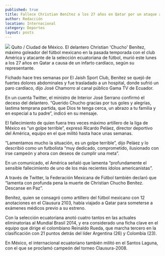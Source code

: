 ```yaml
---
published: true
title: Fallece Christian Benítez a los 27 años en Qatar por un ataque al corazón
author: Redacción
location: Internacional
category: Deportes
layout: posts
---
```


![](http://i.imgur.com/Zx049vRm.jpg)
Quito / Ciudad de México. El delantero Christian 'Chucho' Benítez, máximo goleador del fútbol mexicano en la pasada temporada con el club América y atacante de la selección ecuatoriana de fútbol, murió este lunes a los 27 años en Qatar a causa de un infarto cardíaco, según su representante.

Fichado hace tres semanas por El Jaish Sport Club, Benítez se quejó de fuertes dolores abdominales y fue trasladado a un hospital, donde sufrió un paro cardíaco, dijo José Chamorro al canal público Gama TV de Ecuador.

En un cuenta Twitter, el ministro de Interior José Serrano confirmó el deceso del delantero. “Querido Chucho gracias por tus goles y alegrías, lastima temprana partida, que Dios te tenga cerca, un abrazo a tu familia y en especial a tu padre”, indicó en su mensaje.

El fallecimiento de quien fuera tres veces máximo artillero de la liga de México es “un golpe terrible”, expresó Ricardo Peláez, director deportivo del América, equipo en el que militó hasta hace unas semanas.

“Lamentamos mucho la situación, es un golpe terrible”, dijo Peláez y lo describió como un futbolista “muy dedicado, comprometido, ilusionado con irse campeón y ahora con deseos de cumplir una meta”.

En un comunicado, el América señaló que lamenta “profundamente el sensible fallecimiento de uno de los más recientes ídolos americanistas”.

A través de Twitter, la Federación Mexicana de Fútbol también declaró que “lamenta con profunda pena la muerte de Christian Chucho Benítez. Descanse en Paz”.

Benítez, quien se consagró como artillero del fútbol mexicano con 12 anotaciones en el Clausura 2103, había viajado a Qatar para someterse a exámenes médicos previo a su estreno.

Con la selección ecuatoriana anotó cuatro tantos en las actuales eliminatorias al Mundial Brasil 2014, y era considerado una ficha clave en el equipo que dirige el colombiano Reinaldo Rueda, que marcha tercero en la clasificación con 21 puntos detrás del líder Argentina (26) y Colombia (23).

En México, el internacional ecuatoriano también militó en el Santos Laguna, con el que se proclamó campeón del torneo Clausura-2008.
